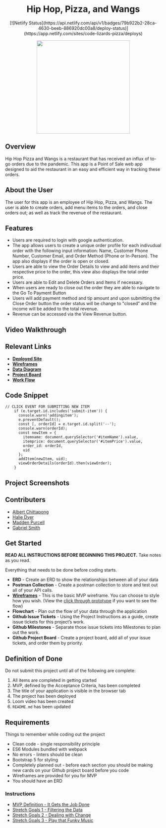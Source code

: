 <div style="text-align:center">
<h1>Hip Hop, Pizza, and Wangs</h1> [![Netlify Status](https://api.netlify.com/api/v1/badges/79b922b2-28ca-4630-beeb-886920dc00a8/deploy-status)](https://app.netlify.com/sites/code-lizards-pizza/deploys)

<image src="./instructions/hhpw-record.png" style="height:300px;"></image></div>

## Overview
Hip Hop Pizza and Wangs is a restaurant that has received an influx of to-go orders due to the pandemic. This app is a Point of Sale web app designed to aid the restaurant in an easy and efficient way in tracking these orders. 
## About the User
The user for this app is an employee of Hip Hop, Pizza, and Wangs. The user is able to create orders, add menu items to the orders, and close orders out; as well as track the revenue of the restaurant. 
## Features
* Users are required to login with google authentication. 
* The app allows users to create a unique order profile for each indivudual order with the following input information: Name, Customer Phone Number, Customer Email, and Order Method (Phone or In-Person). The app also displays if the order is open or closed. 
* Users are able to view the Order Details to view and add items and their respective price to the order, this view also displays the total order price. 
* Users are able to Edit and Delete Orders and Items if necessary. 
* When users are ready to close out the order they are able to navigate to the Go To Payment Button
* Users will add payment method and tip amount and upon submitting the Close Order button the order status will be change to "closed" and the income will be added to the total revenue. 
* Revenue can be accessed via the View Revenue button.

## Video Walkthrough
## Relevant Links
* **[Deployed Site](https://app.netlify.com/sites/code-lizards-pizza/deploys)**
* **[Wireframes](https://www.figma.com/file/4y3EZddALuBR3ouSEM57Np/MVP?node-id=0%3A1)**
* **[Data Diagram](https://dbdiagram.io/d/613ff601825b5b014600799c)**
* **[Project Board](https://github.com/nss-evening-cohort-16/hip-hop-pizza-and-wangs-code-lizards/projects/1)**
* **[Work Flow](https://docs.google.com/presentation/d/1nWsBxm3ZWunxfTbN3iW6KcEM3fZcVGW4ueXfH6okH8U/edit?usp=sharing)**

## Code Snippet

```    
// CLICK EVENT FOR SUBMITTING NEW ITEM
    if (e.target.id.includes('submit-item')) {
      console.warn('addingitem');
      e.preventDefault();
      const [, orderId] = e.target.id.split('--');
      console.warn(orderId);
      const newItem = {
        itemname: document.querySelector('#itemName').value,
        itemprice: document.querySelector('#itemPrice').value,
        order_id: orderId,
        uid
      };
      addItem(newItem, uid);
      viewOrderDetails(orderId).then(viewOrder);
    }
```
## Project Screenshots

## Contributers

* [Albert Chittapong](https://github.com/albertchitta)
* [Halie Dyer](https://github.com/DyerHL)
* [Madden Purcell](https://github.com/pmpurcell)
* [Gabriel Smith](https://github.com/Gabrielsmith1998)


## Get Started
**READ ALL INSTRUCTIONS BEFORE BEGINNING THIS PROJECT.** Take notes as you read.

Everything that needs to be done before coding starts.

* **ERD** - Create an ERD to show the relationships between all of  your data
* **Postman Collection** - Create a postman collection to store and test out all of your API calls.
* **[Wireframes](https://www.figma.com/file/4y3EZddALuBR3ouSEM57Np/MVP?node-id=0%3A1)** - This is the basic MVP wireframe. You can choose to style how you wish. (View the [click through prototype](https://www.figma.com/proto/4y3EZddALuBR3ouSEM57Np/MVP?scaling=scale-down&page-id=0%3A1&starting-point-node-id=2%3A2) if you want to see the flow)
* **Flowchart** - Plan out the flow of your data through the application
* **Github Issue Tickets** - Using the Project Instructions as a guide, create issue tickets for this project’s work.
* **Github Milestones** - Separate those issue tickets into Milestones to plan out the work.
* **Github Project Board** - Create a project board, add all of your issue tickets, and order them by priority.

## Definition of Done

Do not submit this project until all of the following are complete:

1. All items are completed in getting started
1. MVP, defined by the Acceptance Criteria, has been completed
1. The title of your application is visible in the browser tab
1. The project has been deployed
1. Loom video has been created
1. `README.md` has been updated

## Requirements

Things to remember while coding out the project

* Clean code - single responsibility principle
* ES6 Modules bundled with webpack
* No errors - linters should be clean
* Bootstrap 5 for styling
* Completely planned out - before each section you should be making new cards on your Github project board before you code
* Wireframes are provided for you for MVP
* You should have an ERD

### Instructions

* [MVP Definition - It Gets the Job Done](./instructions/mvp.md)
* [Stretch Goals 1 - Filtering the Data](./instructions/stretch-1.md)
* [Stretch Goals 2 - Dealing with Change](./instructions/stretch-2.md)
* [Stretch Goals 3 - Play that Funky Music](./instructions/stretch-3.md)
